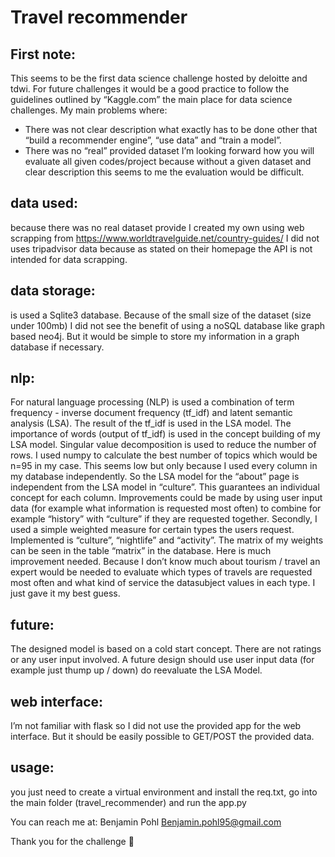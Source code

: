 # Travel recommender

## First note:
This seems to be the first data science challenge hosted by deloitte and tdwi. For future challenges it would be a good practice to follow the guidelines outlined by “Kaggle.com” the main place for data science challenges. My main problems where:
-	There was not clear description what exactly has to be done other that “build a recommender engine”, “use data” and “train a model”.
-	There was no “real” provided dataset
I’m looking forward how you will evaluate all given codes/project because without a given dataset and clear description this seems to me the evaluation would be difficult. 

## data used:
because there was no real dataset provide I created my own using web scrapping from
https://www.worldtravelguide.net/country-guides/
I did not uses tripadvisor data because as stated on their homepage the API is not intended for data scrapping.

## data storage:
is used a Sqlite3 database. Because of the small size of the dataset (size under 100mb) I did not see the benefit of using a noSQL database like graph based neo4j. But it would be simple to store my information in a graph database if necessary.

## nlp:
For natural language processing (NLP) is used a combination of term frequency - inverse document frequency (tf_idf) and latent semantic analysis (LSA). The result of the tf_idf is used in the LSA model. The importance of words (output of tf_idf) is used in the concept building of my LSA model. Singular value decomposition is used to reduce the number of rows. I used numpy to calculate the best number of topics which would be n=95 in my case. This seems low but only because I used every column in my database independently. So the LSA model for the “about” page is independent from the LSA model in “culture”. This guarantees an individual concept for each column. Improvements could be made by using user input data (for example what information is requested most often) to combine for example “history” with “culture” if they are requested together.
Secondly, I used a simple weighted measure for certain types the users request. Implemented is “culture”, “nightlife” and “activity”. The matrix of my weights can be seen in the table “matrix” in the database. Here is much improvement needed. Because I don’t know much about tourism / travel an expert would be needed to evaluate which types of travels are requested most often and what kind of service the datasubject values in each type. I just gave it my best guess.

## future: 
The designed model is based on a cold start concept. There are not ratings or any user input involved. A future design should use user input data (for example just thump up / down) do reevaluate the LSA Model.

## web interface:
I’m not familiar with flask so I did not use the provided app for the web interface. But it should be easily possible to GET/POST the provided data.

## usage:
you just need to create a virtual environment and install the req.txt, go into the main folder (travel_recommender) and run the app.py

You can reach me at:
Benjamin Pohl
Benjamin.pohl95@gmail.com 

Thank you for the challenge 
